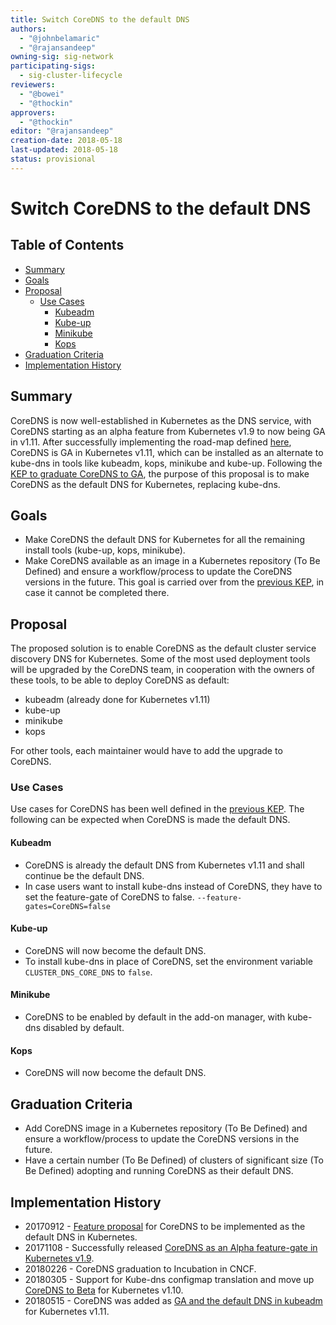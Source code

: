 ```yaml
---
title: Switch CoreDNS to the default DNS
authors:
  - "@johnbelamaric"
  - "@rajansandeep"
owning-sig: sig-network
participating-sigs:
  - sig-cluster-lifecycle
reviewers:
  - "@bowei"
  - "@thockin"
approvers:
  - "@thockin"
editor: "@rajansandeep"
creation-date: 2018-05-18
last-updated: 2018-05-18
status: provisional
---
```


# Switch CoreDNS to the default DNS

## Table of Contents

<!-- toc -->
- [Summary](#summary)
- [Goals](#goals)
- [Proposal](#proposal)
  - [Use Cases](#use-cases)
    - [Kubeadm](#kubeadm)
    - [Kube-up](#kube-up)
    - [Minikube](#minikube)
    - [Kops](#kops)
- [Graduation Criteria](#graduation-criteria)
- [Implementation History](#implementation-history)
<!-- /toc -->

## Summary

CoreDNS is now well-established in Kubernetes as the DNS service, with CoreDNS starting as an alpha feature from Kubernetes v1.9 to now being GA in v1.11.
After successfully implementing the road-map defined [here](https://github.com/kubernetes/features/issues/427), CoreDNS is GA in Kubernetes v1.11, which can be installed as an alternate to kube-dns in tools like kubeadm, kops, minikube and kube-up.
Following the [KEP to graduate CoreDNS to GA](https://github.com/kubernetes/community/pull/1956), the purpose of this proposal is to make CoreDNS as the default DNS for Kubernetes, replacing kube-dns.

## Goals
* Make CoreDNS the default DNS for Kubernetes for all the remaining install tools (kube-up, kops, minikube).
* Make CoreDNS available as an image in a Kubernetes repository (To Be Defined) and ensure a workflow/process to update the CoreDNS versions in the future.
  This goal is carried over from the [previous KEP](https://github.com/kubernetes/community/pull/1956), in case it cannot be completed there.

## Proposal

The proposed solution is to enable CoreDNS as the default cluster service discovery DNS for Kubernetes.
Some of the most used deployment tools will be upgraded by the CoreDNS team, in cooperation with the owners of these tools, to be able to deploy CoreDNS as default:
* kubeadm (already done for Kubernetes v1.11)
* kube-up
* minikube
* kops

For other tools, each maintainer would have to add the upgrade to CoreDNS.

### Use Cases

Use cases for CoreDNS has been well defined in the [previous KEP](https://github.com/kubernetes/community/pull/1956).
The following can be expected when CoreDNS is made the default DNS.

#### Kubeadm

* CoreDNS is already the default DNS from Kubernetes v1.11 and shall continue be the default DNS.
* In case users want to install kube-dns instead of CoreDNS, they have to set the feature-gate of CoreDNS to false. `--feature-gates=CoreDNS=false`

#### Kube-up

* CoreDNS will now become the default DNS.
* To install kube-dns in place of CoreDNS, set the environment variable `CLUSTER_DNS_CORE_DNS` to `false`.

#### Minikube

* CoreDNS to be enabled by default in the add-on manager, with kube-dns disabled by default.

#### Kops

* CoreDNS will now become the default DNS.

## Graduation Criteria

* Add CoreDNS image in a Kubernetes repository (To Be Defined) and ensure a workflow/process to update the CoreDNS versions in the future.
* Have a certain number (To Be Defined) of clusters of significant size (To Be Defined) adopting and running CoreDNS as their default DNS.

## Implementation History

* 20170912 - [Feature proposal](https://github.com/kubernetes/features/issues/427) for CoreDNS to be implemented as the default DNS in Kubernetes.
* 20171108 - Successfully released [CoreDNS as an Alpha feature-gate in Kubernetes v1.9](https://github.com/kubernetes/kubernetes/pull/52501).
* 20180226 - CoreDNS graduation to Incubation in CNCF.
* 20180305 - Support for Kube-dns configmap translation and move up [CoreDNS to Beta](https://github.com/kubernetes/kubernetes/pull/58828) for Kubernetes v1.10.
* 20180515 - CoreDNS was added as [GA and the default DNS in kubeadm](https://github.com/kubernetes/kubernetes/pull/63509) for Kubernetes v1.11.
